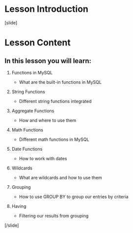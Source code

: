 # Lesson Introduction

[slide]

# Lesson Content

## In this lesson you will learn:

1. Functions in MySQL
    - What are the built-in functions in MySQL

2. String Functions
    - Different string functions integrated

3. Aggregate Functions
    - How and where to use them

4. Math Functions
    - Different math functions in MySQL

5. Date Functions
    - How to work with dates

6. Wildcards
    - What are wildcards and how to use them

7. Grouping
    - How to use GROUP BY to group our entries by criteria

8. Having
    - Filtering our results from grouping

[/slide]
